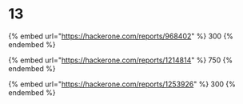# 13

{% embed url="https://hackerone.com/reports/968402" %}
300
{% endembed %}

{% embed url="https://hackerone.com/reports/1214814" %}
750
{% endembed %}

{% embed url="https://hackerone.com/reports/1253926" %}
300
{% endembed %}

